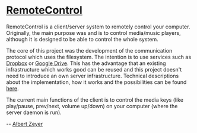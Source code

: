 [RemoteControl](https://github.com/albertz/RemoteControl)
===============

RemoteControl is a client/server system to remotely control your computer. Originally, the main purpose was and is to control media/music players, although it is designed to be able to control the whole system.

The core of this project was the development of the communication protocol which uses the filesystem. The intention is to use services such as [Dropbox](https://www.dropbox.com/) or [Google Drive](https://drive.google.com/). This has the advantage that an existing infrastructure which works good can be reused and this project doesn't need to introduce an own server infrastructure. Technical descriptions about the implementation, how it works and the possibilities can be found [here](https://github.com/albertz/RemoteControl/blob/master/TechnicalDescription.md).

The current main functions of the client is to control the media keys (like play/pause, prev/next, volume up/down) on your computer (where the server daemon is run).

-- [Albert Zeyer](mailto:albzey@gmail.com)


